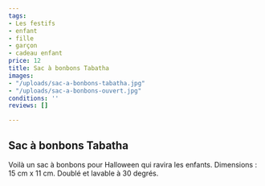 ```yaml
---
tags:
- Les festifs
- enfant
- fille
- garçon
- cadeau enfant
price: 12
title: Sac à bonbons Tabatha
images:
- "/uploads/sac-a-bonbons-tabatha.jpg"
- "/uploads/sac-a-bonbons-ouvert.jpg"
conditions: ''
reviews: []

---
```

## Sac à bonbons Tabatha

Voilà un sac à bonbons pour Halloween qui ravira les enfants. Dimensions : 15 cm x 11 cm. Doublé et lavable à 30 degrés.